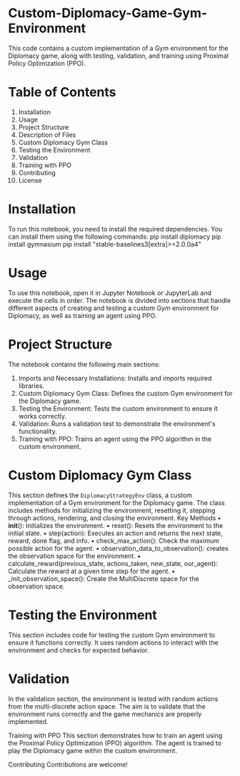 # Custom-Diplomacy-Game-Gym-Environment

This code contains a custom implementation of a Gym environment for the Diplomacy game, along with testing, validation, and training using Proximal Policy Optimization (PPO).

# Table of Contents
  1.	Installation
  2.	Usage
  3.	Project Structure
  4.	Description of Files
  5.	Custom Diplomacy Gym Class
  6.	Testing the Environment
  7.	Validation
  8.	Training with PPO
  9.	Contributing
  10.	License

      
# Installation
To run this notebook, you need to install the required dependencies. You can install them using the following commands:
pip install diplomacy
pip install gymnasium
pip install "stable-baselines3[extra]>=2.0.0a4"

# Usage
To use this notebook, open it in Jupyter Notebook or JupyterLab and execute the cells in order. The notebook is divided into sections that handle different aspects of creating and testing a custom Gym environment for Diplomacy, as well as training an agent using PPO.

# Project Structure
The notebook contains the following main sections:
1. Imports and Necessary Installations: Installs and imports required libraries.
2. Custom Diplomacy Gym Class: Defines the custom Gym environment for the Diplomacy game.
3. Testing the Environment: Tests the custom environment to ensure it works correctly.
4. Validation: Runs a validation test to demonstrate the environment's functionality.
5. Training with PPO: Trains an agent using the PPO algorithm in the custom environment.

# Custom Diplomacy Gym Class
This section defines the `DiplomacyStrategyEnv` class, a custom implementation of a Gym environment for the Diplomacy game. The class includes methods for initializing the environment, resetting it, stepping through actions, rendering, and closing the environment.
Key Methods
•	__init__(): Initializes the environment.
•	reset(): Resets the environment to the initial state.
•	step(action): Executes an action and returns the next state, reward, done flag, and info.
•	check_max_action(): Check the maximum possible action for the agent.
•	observation_data_to_observation(): creates the observation space for the environment.
•	calculate_reward(previous_state, actions_taken, new_state, our_agent): Calculate the reward at a given time step for the agent.
•	_init_observation_space(): Create the MultiDiscrete space for the observation space.

# Testing the Environment
This section includes code for testing the custom Gym environment to ensure it functions correctly. It uses random actions to interact with the environment and checks for expected behavior.

# Validation
In the validation section, the environment is tested with random actions from the multi-discrete action space. The aim is to validate that the environment runs correctly and the game mechanics are properly implemented.

Training with PPO
This section demonstrates how to train an agent using the Proximal Policy Optimization (PPO) algorithm. The agent is trained to play the Diplomacy game within the custom environment.

Contributing
Contributions are welcome! 


